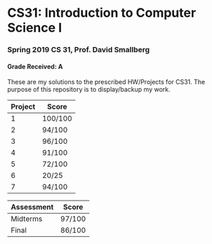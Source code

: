 # CS31: Introduction to Computer Science I
### Spring 2019 CS 31, Prof. David Smallberg

#### Grade Received: A

These are my solutions to the prescribed HW/Projects for CS31. The purpose of this repository is to display/backup my work.

| Project | Score |
| ------- | ----- |
| 1 | 100/100  |
| 2 | 94/100  |
| 3 | 96/100  |
| 4 | 91/100  |
| 5 | 72/100  |
| 6 | 20/25  |
| 7 | 94/100  |

| Assessment | Score |
| ---------- | ----- |
| Midterms | 97/100 |
| Final | 86/100 |




